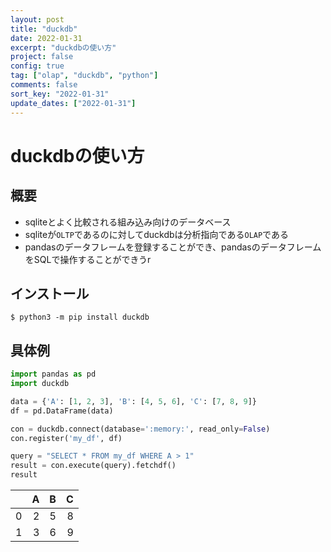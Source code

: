 ```yaml
---
layout: post
title: "duckdb"
date: 2022-01-31
excerpt: "duckdbの使い方"
project: false
config: true
tag: ["olap", "duckdb", "python"]
comments: false
sort_key: "2022-01-31"
update_dates: ["2022-01-31"]
---
```


# duckdbの使い方

## 概要
 - sqliteとよく比較される組み込み向けのデータベース
 - sqliteが`OLTP`であるのに対してduckdbは分析指向である`OLAP`である
 - pandasのデータフレームを登録することができ、pandasのデータフレームをSQLで操作することができうr

## インストール

```console
$ python3 -m pip install duckdb
```

## 具体例

```python
import pandas as pd
import duckdb

data = {'A': [1, 2, 3], 'B': [4, 5, 6], 'C': [7, 8, 9]}
df = pd.DataFrame(data)

con = duckdb.connect(database=':memory:', read_only=False)
con.register('my_df', df)

query = "SELECT * FROM my_df WHERE A > 1"
result = con.execute(query).fetchdf()
result
```

|    |   A |   B |   C |
|---:|----:|----:|----:|
|  0 |   2 |   5 |   8 |
|  1 |   3 |   6 |   9 |
